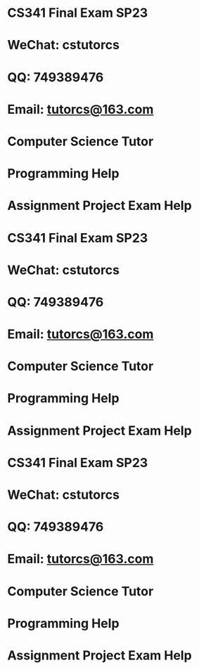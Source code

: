 # CS341 Final Exam SP23
# WeChat: cstutorcs

# QQ: 749389476

# Email: tutorcs@163.com

# Computer Science Tutor

# Programming Help

# Assignment Project Exam Help
# CS341 Final Exam SP23
# WeChat: cstutorcs

# QQ: 749389476

# Email: tutorcs@163.com

# Computer Science Tutor

# Programming Help

# Assignment Project Exam Help
# CS341 Final Exam SP23
# WeChat: cstutorcs

# QQ: 749389476

# Email: tutorcs@163.com

# Computer Science Tutor

# Programming Help

# Assignment Project Exam Help
